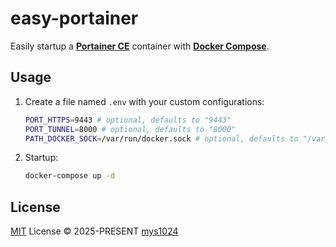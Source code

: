 # easy-portainer

Easily startup a [**Portainer CE**](https://docs.portainer.io/start/install-ce/server/docker/linux) container with [**Docker Compose**](https://docs.docker.com/compose/).

## Usage

1. Create a file named `.env` with your custom configurations:

    ```sh
    PORT_HTTPS=9443 # optional, defaults to "9443"
    PORT_TUNNEL=8000 # optional, defaults to "8000"
    PATH_DOCKER_SOCK=/var/run/docker.sock # optional, defaults to "/var/run/docker.sock"
    ```

2. Startup:

    ```sh
    docker-compose up -d
    ```

## License

[MIT](./LICENSE) License &copy; 2025-PRESENT [mys1024](https://github.com/mys1024)
